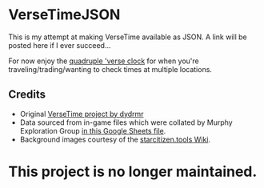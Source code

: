 # VerseTimeJSON
This is my attempt at making VerseTime available as JSON. A link will be posted here if I ever succeed...

For now enjoy the [quadruple 'verse clock](https://darthmoebius.github.io/VerseTimeJSON/#Lorville/Orison/New_Babbage/Area18) for when you're traveling/trading/wanting to check times at multiple locations.

## Credits
* Original [VerseTime project by dydrmr](https://github.com/dydrmr/VerseTime)
* Data sourced from in-game files which were collated by Murphy Exploration Group [in this Google Sheets file](https://docs.google.com/spreadsheets/d/1aGJ0_49ve1NKf0GvSteSt3-a4jSxnj2snHmTDwKTBgs/edit#gid=1238406064).
* Background images courtesy of the [starcitizen.tools Wiki](https://starcitizen.tools/Star_Citizen_Wiki).


# This project is no longer maintained.
